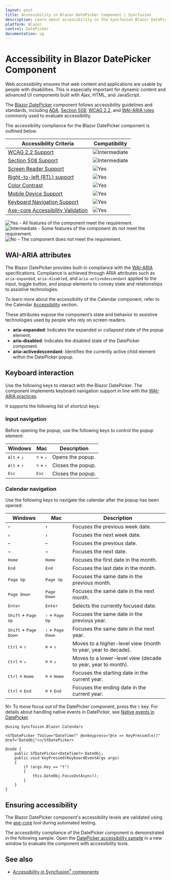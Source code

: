 ```yaml
---
layout: post
title: Accessibility in Blazor DatePicker Component | Syncfusion
description: Learn about accessibility in the Syncfusion Blazor DatePicker, including WCAG 2.2, Section 508, WAI-ARIA roles, keyboard navigation, RTL, and screen reader support.
platform: Blazor
control: DatePicker
documentation: ug
---
```


# Accessibility in Blazor DatePicker Component

Web accessibility ensures that web content and applications are usable by people with disabilities. This is especially important for dynamic content and advanced UI components built with Ajax, HTML, and JavaScript.

The [Blazor DatePicker](https://www.syncfusion.com/blazor-components/blazor-datepicker) component follows accessibility guidelines and standards, including [ADA](https://www.ada.gov/), [Section 508](https://www.section508.gov/), [WCAG 2.2](https://www.w3.org/TR/WCAG22/), and [WAI-ARIA roles](https://www.w3.org/TR/wai-aria/#roles) commonly used to evaluate accessibility.

The accessibility compliance for the Blazor DatePicker component is outlined below.

| Accessibility Criteria | Compatibility |
| -- | -- |
| [WCAG 2.2 Support](../common/accessibility#accessibility-standards) | <img src="https://cdn.syncfusion.com/content/images/documentation/partial.png" alt="Intermediate"> |
| [Section 508 Support](../common/accessibility#accessibility-standards) | <img src="https://cdn.syncfusion.com/content/images/documentation/partial.png" alt="Intermediate"> |
| [Screen Reader Support](../common/accessibility#screen-reader-support) | <img src="https://cdn.syncfusion.com/content/images/documentation/full.png" alt="Yes"> |
| [Right-to-left (RTL) support](../common/accessibility#right-to-left-support) | <img src="https://cdn.syncfusion.com/content/images/documentation/full.png" alt="Yes"> |
| [Color Contrast](../common/accessibility#color-contrast) | <img src="https://cdn.syncfusion.com/content/images/documentation/full.png" alt="Yes"> |
| [Mobile Device Support](../common/accessibility#mobile-device-support) | <img src="https://cdn.syncfusion.com/content/images/documentation/full.png" alt="Yes"> |
| [Keyboard Navigation Support](../common/accessibility#keyboard-navigation-support) | <img src="https://cdn.syncfusion.com/content/images/documentation/full.png" alt="Yes"> |
| [Axe-core Accessibility Validation](../common/accessibility#ensuring-accessibility) | <img src="https://cdn.syncfusion.com/content/images/documentation/full.png" alt="Yes"> |

<style>
    .post .post-content img {
        display: inline-block;
        margin: 0.5em 0;
    }
</style>
<div><img src="https://cdn.syncfusion.com/content/images/documentation/full.png" alt="Yes"> - All features of the component meet the requirement.</div>

<div><img src="https://cdn.syncfusion.com/content/images/documentation/partial.png" alt="Intermediate"> - Some features of the component do not meet the requirement.</div>

<div><img src="https://cdn.syncfusion.com/content/images/documentation/not-supported.png" alt="No"> - The component does not meet the requirement.</div>

## WAI-ARIA attributes

The Blazor DatePicker provides built-in compliance with the [WAI-ARIA](https://www.w3.org/WAI/ARIA/apg/) specifications. Compliance is achieved through ARIA attributes such as `aria-expanded`, `aria-disabled`, and `aria-activedescendant` applied to the input, toggle button, and popup elements to convey state and relationships to assistive technologies.

To learn more about the accessibility of the Calendar component, refer to the Calendar [Accessibility](../calendar/accessibility) section.

These attributes expose the component’s state and behavior to assistive technologies used by people who rely on screen readers.

* **aria-expanded**: Indicates the expanded or collapsed state of the popup element.
* **aria-disabled**: Indicates the disabled state of the DatePicker component.
* **aria-activedescendant**: Identifies the currently active child element within the DatePicker popup.

## Keyboard interaction

Use the following keys to interact with the Blazor DatePicker. The component implements keyboard navigation support in line with the [WAI-ARIA practices](https://www.w3.org/WAI/ARIA/apg/).

It supports the following list of shortcut keys:

### Input navigation

Before opening the popup, use the following keys to control the popup element:

| Windows | Mac | Description |
| --- | --- | --- |
| <kbd>Alt</kbd> + <kbd>↓</kbd> | <kbd>⌥</kbd> + <kbd>↓</kbd> | Opens the popup. |
| <kbd>Alt</kbd> + <kbd>↑</kbd> | <kbd>⌥</kbd> + <kbd>↑</kbd> | Closes the popup.|
| <kbd>Esc</kbd> | <kbd>Esc</kbd> | Closes the popup. |

### Calendar navigation

Use the following keys to navigate the calendar after the popup has been opened:

| Windows | Mac | Description |
| --- | --- | --- |
| <kbd>↑</kbd> | <kbd>↑</kbd> | Focuses the previous week date. |
| <kbd>↓</kbd> | <kbd>↓</kbd> | Focuses the next week date. |
| <kbd>←</kbd> | <kbd>←</kbd> | Focuses the previous date. |
| <kbd>→</kbd> | <kbd>→</kbd> | Focuses the next date. |
| <kbd>Home</kbd> | <kbd>Home</kbd> | Focuses the first date in the month. |
| <kbd>End</kbd> | <kbd>End</kbd> | Focuses the last date in the month. |
| <kbd>Page Up</kbd> | <kbd>Page Up</kbd> | Focuses the same date in the previous month. |
| <kbd>Page Down</kbd> | <kbd>Page Down</kbd> | Focuses the same date in the next month. |
| <kbd>Enter</kbd> | <kbd>Enter</kbd> | Selects the currently focused date. |
| <kbd>Shift</kbd> + <kbd>Page Up</kbd> | <kbd>⇧</kbd> + <kbd>Page Up</kbd> | Focuses the same date in the previous year. |
| <kbd>Shift</kbd> + <kbd>Page Down</kbd> | <kbd>⇧</kbd> + <kbd>Page Down</kbd> | Focuses the same date in the next year. |
| <kbd>Ctrl</kbd> + <kbd>↑</kbd> | <kbd>⌘</kbd> + <kbd>↑</kbd> | Moves to a higher-level view (month to year, year to decade). |
| <kbd>Ctrl</kbd> + <kbd>↓</kbd> | <kbd>⌘</kbd> + <kbd>↓</kbd> | Moves to a lower-level view (decade to year, year to month). |
| <kbd>Ctrl</kbd> + <kbd>Home</kbd> | <kbd>⌘</kbd> + <kbd>Home</kbd> | Focuses the starting date in the current year. |
| <kbd>Ctrl</kbd> + <kbd>End</kbd> | <kbd>⌘</kbd> + <kbd>End</kbd> | Focuses the ending date in the current year. |

N> To move focus out of the DatePicker component, press the `t` key. For details about handling native events in DatePicker, see [Native events in DatePicker](https://blazor.syncfusion.com/documentation/datepicker/native-events).

```cshtml
@using Syncfusion.Blazor.Calendars

<SfDatePicker TValue="DateTime?" @onkeypress="@(e => KeyPressed(e))" @ref="DateObj"></SfDatePicker>

@code {
    public SfDatePicker<DateTime?> DateObj;
    public void KeyPressed(KeyboardEventArgs args)
    {
        if (args.Key == "t")
        {
            this.DateObj.FocusOutAsync();
        }
    }
}
```
## Ensuring accessibility

The Blazor DatePicker component's accessibility levels are validated using the [axe-core](https://www.npmjs.com/package/axe-core) tool during automated testing.

The accessibility compliance of the DatePicker component is demonstrated in the following sample. Open the [DatePicker accessibility sample](https://blazor.syncfusion.com/accessibility/datepicker) in a new window to evaluate the component with accessibility tools.

## See also

* [Accessibility in Syncfusion<sup style="font-size:70%">&reg;</sup> components](../common/accessibility)